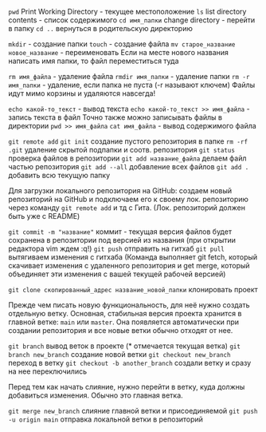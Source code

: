 `pwd` Print Working Directory - текущее местоположение
`ls` list directory contents - список содержимого
`cd имя_папки` change directory - перейти в папку
`cd ..` вернуться в родительскую директорию

`mkdir` - создание папки
`touch` - создание файла
`mv старое_название новое_название` - переименовать
Если на месте нового названия написать имя папки, то файл переместиться туда

`rm имя_файла` - удаление файла
`rmdir имя_папки` - удаление папки
`rm -r имя_папки` - удаление, если папка не пуста (-r называют ключем)
Файлы идут мимо корзины и удаляются навсегда!

`echo какой-то_текст` - вывод текста
`echo какой-то_текст >> имя_файла` - запись текста в файл
Точно также можно записывать файлы в директории
`pwd >> имя_файла`
`cat имя_файла` - вывод содержимого файла

`git remote add`
`git init` создание пустого репозитория в папке
`rm -rf .git` удаление скрытой подпапки и соотв. репозитория
`git status` проверка файлов в репозитории
`git add название_файла` делаем файл частью репозитория
`git add --all` добавление всех файлов
`git add .` добавить всю текущую папку

Для загрузки локального репозитория на GitHub: создаем новый репозиторий на GitHub и подключаем его к своему лок. репозиторию через команду `git remote add` и тд с Гита. (Лок. репозиторий должен быть уже с README)

`git commit -m "название"` коммит - текущая версия файлов будет сохранена в репозитории под версией из названия
(при открытии редактора vim ждем :q!)
`git push` отправить на гитхаб
`git pull` вытягиваем изменения с гитхаба
(Команда выполняет git fetch, который скачивает изменения с удаленного репозитория и get merge, который объединяет эти изменения с вашей текущей рабочей версией)

`git clone скопированный_адрес название_новой_папки` клонировать проект

Прежде чем писать новую функциональность, для неё нужно создать отдельную ветку. Основная, стабильная версия проекта хранится в главной ветке: `main` или `master`. Она появляется автоматически при создании репозитория и все новые ветки обычно отходят от нее.

`git branch` вывод веток в проекте (* отмечается текущая ветка)
`git branch new_branch` создание новой ветки
`git checkout new_branch` переход в ветку
`git checkout -b another_branch` создали ветку и сразу на нее переключились

Перед тем как начать слияние, нужно перейти в ветку, куда должны добавиться изменения. Обычно это главная ветка.

`git merge new_branch` слияние главной ветки и присоединяемой 
`git push -u origin main` отправка локальной ветки в репозиторий
